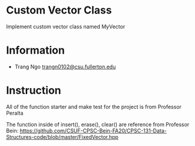 # Custom Vector Class

Implement custom vector class named MyVector

# Information

* Trang Ngo <trangn0102@csu.fullerton.edu>

# Instruction

All of the function starter and make test for the project is from Professor Peralta

The function inside of insert(), erase(), clear() are reference from Professor Bein: https://github.com/CSUF-CPSC-Bein-FA20/CPSC-131-Data-Structures-code/blob/master/FixedVector.hpp
